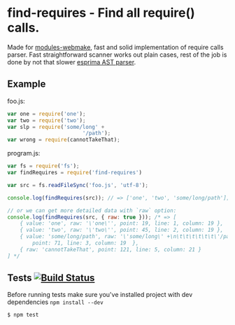 # find-requires - Find all require() calls.

Made for [modules-webmake](https://github.com/medikoo/modules-webmake), fast and solid implementation of require calls parser. Fast straightforward scanner works out plain cases, rest of the job is done by not that slower [esprima AST parser](http://esprima.org/).

## Example

foo.js:

```javascript
var one = require('one');
var two = require('two');
var slp = require('some/long' +
						'/path');
var wrong = require(cannotTakeThat);
```

program.js:

```javascript
var fs = require('fs');
var findRequires = require('find-requires')

var src = fs.readFileSync('foo.js', 'utf-8');

console.log(findRequires(src)); // => ['one', 'two', 'some/long/path'];

// or we can get more detailed data with `raw` option:
console.log(findRequires(src, { raw: true })); /* => [
	{ value: 'one', raw: '\'one\'', point: 19, line: 1, column: 19 },
	{ value: 'two', raw: '\'two\'', point: 45, line: 2, column: 19 },
	{ value: 'some/long/path', raw: '\'some/long\' +\n\t\t\t\t\t\t\'/path\'',
		point: 71, line: 3, column: 19  },
	{ raw: 'cannotTakeThat', point: 121, line: 5, column: 21 }
] */
````

## Tests [![Build Status](https://secure.travis-ci.org/medikoo/find-requires.png?branch=master)](https://secure.travis-ci.org/medikoo/find-requires)

Before running tests make sure you've installed project with dev dependencies
`npm install --dev`

	$ npm test
